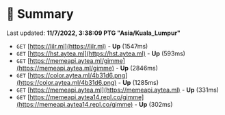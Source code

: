 # 📖 Summary
Last updated: **11/7/2022, 3:38:09 PTG "Asia/Kuala_Lumpur"**

- `GET` [https://lilr.ml](https://lilr.ml) - **Up** (1547ms)
- `GET` [https://hst.aytea.ml](https://hst.aytea.ml) - **Up** (593ms)
- `GET` [https://memeapi.aytea.ml/gimme](https://memeapi.aytea.ml/gimme) - **Up** (2846ms)
- `GET` [https://color.aytea.ml/4b31d6.png](https://color.aytea.ml/4b31d6.png) - **Up** (1285ms)
- `GET` [https://memeapi.aytea.ml](https://memeapi.aytea.ml) - **Up** (331ms)
- `GET` [https://memeapi.aytea14.repl.co/gimme](https://memeapi.aytea14.repl.co/gimme) - **Up** (302ms)
